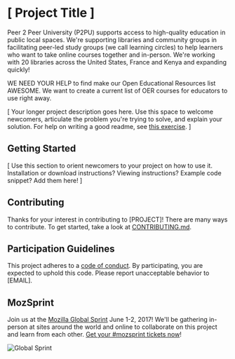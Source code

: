 # [ Project Title ]

Peer 2 Peer University (P2PU) supports access to high-quality education in public local spaces. We're supporting libraries and community groups in facilitating peer-led study groups (we call learning circles) to help learners who want to take online courses together and in-person. We're working with 20 libraries across the United States, France and Kenya and expanding quickly!

WE NEED YOUR HELP to find make our Open Educational Resources list AWESOME. We want to create a current list of OER courses for educators to use right away.



[ Your longer project description goes here. Use this space to welcome newcomers, articulate the problem you're trying to solve, and explain your solution. For help on writing a good readme, see [this exercise](https://mozilla.github.io/open-leadership-training-series/articles/opening-your-project/write-a-great-project-readme/). ]

## Getting Started

[ Use this section to orient newcomers to your project on how to use it. Installation or download instructions? Viewing instructions? Example code snippet? Add them here! ]

## Contributing

Thanks for your interest in contributing to [PROJECT]! There are many ways to contribute. To get started, take a look at [CONTRIBUTING.md](CONTRIBUTING.md).

## Participation Guidelines

This project adheres to a [code of conduct](CODE_OF_CONDUCT.md). By participating, you are expected to uphold this code. Please report unacceptable behavior to [EMAIL].

## MozSprint

Join us at the [Mozilla Global Sprint](http://mozilla.github.io/global-sprint/) June 1-2, 2017! We'll be gathering in-person at sites around the world and online to collaborate on this project and learn from each other. [Get your #mozsprint tickets now](http://mozilla.github.io/global-sprint/)!

![Global Sprint](https://cloud.githubusercontent.com/assets/617994/24632585/b2b07dcc-1892-11e7-91cf-f9e473187cf7.png)
